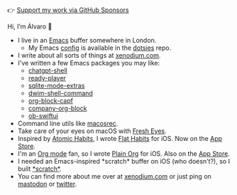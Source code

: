 👉 [Support my work via GitHub Sponsors](https://github.com/sponsors/xenodium)

Hi, I’m Álvaro 👋
- I live in an [Emacs](https://www.gnu.org/software/emacs) buffer somewhere in London.
  - My Emacs [config](https://github.com/xenodium/dotsies/tree/main/emacs) is available in the [dotsies](https://github.com/xenodium/dotsies) repo.
- I write about all sorts of things at [xenodium.com](https://xenodium.com).
- I've written a few Emacs packages you may like:
  - [chatgpt-shell](https://github.com/xenodium/chatgpt-shell)
  - [ready-player](https://github.com/xenodium/ready-player)
  - [sqlite-mode-extras](https://github.com/xenodium/sqlite-mode-extras)
  - [dwim-shell-command](https://github.com/xenodium/dwim-shell-command)
  - [org-block-capf](https://github.com/xenodium/org-block-capf)
  - [company-org-block](https://github.com/xenodium/company-org-block)
  - [ob-swiftui](https://github.com/xenodium/ob-swiftui)
- Command line utils like [macosrec](https://github.com/xenodium/macosrec).
- Take care of your eyes on macOS with [Fresh Eyes](https://apps.apple.com/us/app/fresh-eyes/id6480411697?mt=12).
- Inspired by [Atomic Habits](https://jamesclear.com/atomic-habits), I wrote [Flat Habits](https://flathabits.com) for iOS. Now on the [App Store](https://apps.apple.com/app/id1558358855).
- I'm an [Org mode](https://orgmode.org/) fan, so I wrote [Plain Org](https://plainorg.com) for iOS. Also on the [App Store](https://apps.apple.com/app/id1578965002).
- I needed an Emacs-inspired \*scratch\* buffer on iOS (who doesn't?), so I built [\*scratch\*](https://xenodium.com/scratch-a-minimal-scratch-area/).
- You can find more about me over at [xenodium.com](https://xenodium.com) or just ping on [mastodon](https://indieweb.social/@xenodium) or [twitter](https://twitter.com/xenodium).
